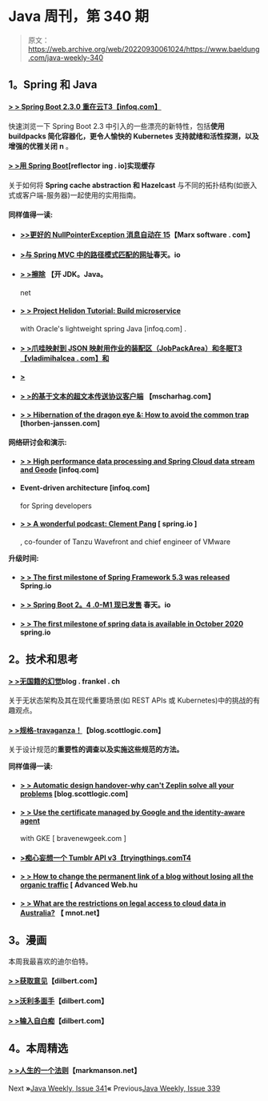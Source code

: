 # Java 周刊，第 340 期

> 原文：<https://web.archive.org/web/20220930061024/https://www.baeldung.com/java-weekly-340>

## 1。Spring 和 Java

#### [**> > Spring Boot 2.3.0 重在云**T3【infoq.com】](https://web.archive.org/web/20220628111959/https://www.infoq.com/news/2020/06/spring-boot-230-cloud/?utm_campaign=infoq_content&utm_source=infoq&utm_medium=feed&utm_term=Java)

快速浏览一下 Spring Boot 2.3 中引入的一些漂亮的新特性，包括**使用 buildpacks 简化容器化，更令人愉快的 Kubernetes 支持就绪和活性探测，以及增强的优雅关闭** **n** 。

#### [**> >用 Spring Boot**](https://web.archive.org/web/20220628111959/https://reflectoring.io/spring-boot-cache/)[reflector ing . io]实现缓存

关于如何将 **Spring cache abstraction 和 Hazelcast** 与不同的拓扑结构(如嵌入式或客户端-服务器)一起使用的实用指南。

#### 同样值得一读:

*   #### [**>>更好的 NullPointerException 消息自动在 15**](https://web.archive.org/web/20220628111959/https://marxsoftware.blogspot.com/2020/06/better-npe-message-auto-jdk15.html)【Marx software . com】

*   #### [>与 Spring MVC 中的路径模式匹配的网址](https://web.archive.org/web/20220628111959/https://spring.io/blog/2020/06/30/url-matching-with-pathpattern-in-spring-mvc)春天。io

*   #### [> >擦除](https://web.archive.org/web/20220628111959/http://cr.openjdk.java.net/~briangoetz/valhalla/erasure.html) 【开 JDK。Java。

    net
*   #### [**> > Project Helidon Tutorial: Build microservice**](https://web.archive.org/web/20220628111959/https://www.infoq.com/articles/helidon-tutorial/?utm_campaign=infoq_content&utm_source=infoq&utm_medium=feed&utm_term=Java)

    with Oracle's lightweight spring Java [infoq.com] .
*   #### [**> >爪哇映射到 JSON 映射用作业的装配区（JobPackArea）和冬眠**T3【vladimihalcea . com】和](https://web.archive.org/web/20220628111959/https://vladmihalcea.com/java-map-json-jpa-hibernate/)

*   #### [**>**](https://web.archive.org/web/20220628111959/https://hazelcast.com/blog/announcing-quarkus-hazelcast-client-integration/)

*   #### [**> >的基于文本的超文本传送协议客户端**](https://web.archive.org/web/20220628111959/https://www.mscharhag.com/intellij/http-client) 【mscharhag.com】

*   #### [> > Hibernation of the dragon eye &: How to avoid the common trap](https://web.archive.org/web/20220628111959/https://thorben-janssen.com/lombok-hibernate-how-to-avoid-common-pitfalls/) [thorben-janssen.com]

**网络研讨会和演示:**

*   #### [**> > High performance data processing and Spring Cloud data stream and Geode**](https://web.archive.org/web/20220628111959/https://www.infoq.com/presentations/enfuseio-apache-geode-pivotal-cloud-cache/?utm_campaign=infoq_content&utm_source=infoq&utm_medium=feed&utm_term=Java) [infoq.com]

*   #### Event-driven architecture [infoq.com]

    for Spring developers
*   #### [**> > A wonderful podcast: Clement Pang**](https://web.archive.org/web/20220628111959/https://spring.io/blog/2020/06/25/a-bootiful-podcast-tanzu-wavefront-co-founder-and-vmware-principal-engineer-clement-pang) [ spring.io ]

    , co-founder of Tanzu Wavefront and chief engineer of VMware

**升级时间:**

*   #### [**> > The first milestone of Spring Framework 5.3 was released**](https://web.archive.org/web/20220628111959/https://spring.io/blog/2020/06/25/first-spring-framework-5-3-milestone-released) Spring.io

*   #### [**> > Spring Boot 2。4 .0-M1 现已发售**](https://web.archive.org/web/20220628111959/https://spring.io/blog/2020/06/29/spring-boot-2-4-0-m1-is-now-available) 春天。io

*   #### [**> > The first milestone of spring data is available in October 2020**](https://web.archive.org/web/20220628111959/https://spring.io/blog/2020/06/25/first-milestone-of-spring-data-2020-0-available) spring.io

## 2。技术和思考

#### [**> >无国籍的幻觉**](https://web.archive.org/web/20220628111959/https://blog.frankel.ch/illusion-statelessness/)blog . frankel . ch

关于无状态架构及其在现代重要场景(如 REST APIs 或 Kubernetes)中的挑战的有趣观点。

#### [**> >规格-travaganza！**](https://web.archive.org/web/20220628111959/https://blog.scottlogic.com/2020/05/29/specstravaganza.html)【blog.scottlogic.com】

关于设计规范的**重要性的调查以及实施这些规范的方法。**

**同样值得一读:**

*   #### [**> > Automatic design handover-why can't Zeplin solve all your problems**](https://web.archive.org/web/20220628111959/https://blog.scottlogic.com/2020/06/25/Automated-design-tools.html) [blog.scottlogic.com]

*   #### [**> > Use the certificate managed by Google and the identity-aware agent**](https://web.archive.org/web/20220628111959/https://bravenewgeek.com/using-google-managed-certificates-and-identity-aware-proxy-with-gke/)

    with GKE [ bravenewgeek.com ]
*   #### [**>痴心妄想一个 Tumblr API v3**【tryingthings.comT4](https://web.archive.org/web/20220628111959/https://tryingthings.wordpress.com/2020/06/23/wishful-thinking-about-a-tumblr-api-v3/)

*   #### [**> > How to change the permanent link of a blog without losing all the organic traffic**](https://web.archive.org/web/20220628111959/https://advancedweb.hu/how-to-change-a-blogs-permalinks-and-not-lose-all-organic-traffic/) [ Advanced Web.hu

*   #### [**> > What are the restrictions on legal access to cloud data in Australia?**](https://web.archive.org/web/20220628111959/https://www.mnot.net/blog/2020/06/29/cloud_data) 【 mnot.net】

## 3。漫画

本周我最喜欢的迪尔伯特。

#### [> >获取意见](https://web.archive.org/web/20220628111959/https://dilbert.com/strip/2020-06-25)【dilbert.com】

#### [> >沃利多面手](https://web.archive.org/web/20220628111959/https://dilbert.com/strip/2020-06-24)【dilbert.com】

#### [> >输入自白痴](https://web.archive.org/web/20220628111959/https://dilbert.com/strip/2020-06-26)【dilbert.com】

## 4。本周精选

#### [> >人生的一个法则](https://web.archive.org/web/20220628111959/https://markmanson.net/the-one-rule-for-life)【markmanson.net】

Next **»**[Java Weekly, Issue 341](/web/20220628111959/https://www.baeldung.com/java-weekly-341)**«** Previous[Java Weekly, Issue 339](/web/20220628111959/https://www.baeldung.com/java-weekly-339)